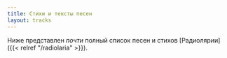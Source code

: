 ```yaml
---
title: Стихи и тексты песен
layout: tracks
---
```


Ниже представлен *почти* полный список песен и стихов [Радиолярии]({{< relref "/radiolaria" >}}).
